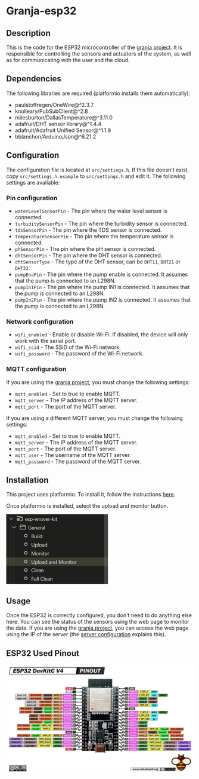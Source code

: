 # Granja-esp32

## Description

This is the code for the ESP32 microcontroller of the [granja project](https://github.com/seba-m/granja-docker). It is responsible for controlling the sensors and actuators of the system, as well as for communicating with the user and the cloud.

## Dependencies

The following libraries are required (platformio installs them automatically):

- paulstoffregen/OneWire@^2.3.7
- knolleary/PubSubClient@^2.8
- milesburton/DallasTemperature@^3.11.0
- adafruit/DHT sensor library@^1.4.4
- adafruit/Adafruit Unified Sensor@^1.1.9
- bblanchon/ArduinoJson@^6.21.2

## Configuration

The configuration file is located at `src/settings.h`. If this file doesn't exist, copy `src/settings.h.example` to `src/settings.h` and edit it. The following settings are available:

### Pin configuration

- `waterLevelSensorPin` - The pin where the water level sensor is connected.
- `turbiditySensorPin` - The pin where the turbidity sensor is connected.
- `tdsSensorPin` - The pin where the TDS sensor is connected.
- `temperatureSensorPin` - The pin where the temperature sensor is connected.
- `phSensorPin` - The pin where the pH sensor is connected.
- `dhtSensorPin` - The pin where the DHT sensor is connected.
- `dhtSensorType` - The type of the DHT sensor, can be `DHT11`, `DHT21` or `DHT22`.
- `pumpEnaPin` - The pin where the pump enable is connected. It assumes that the pump is connected to an L298N.
- `pumpIn1Pin` - The pin where the pump IN1 is connected. It assumes that the pump is connected to an L298N.
- `pumpIn2Pin` - The pin where the pump IN2 is connected. It assumes that the pump is connected to an L298N.

### Network configuration

- `wifi_enabled` - Enable or disable Wi-Fi. If disabled, the device will only work with the serial port.
- `wifi_ssid` - The SSID of the Wi-Fi network.
- `wifi_password` - The password of the Wi-Fi network.

### MQTT configuration

If you are using the [granja project](https://github.com/seba-m/granja-docker), you must change the following settings:

- `mqtt_enabled` - Set to true to enable MQTT.
- `mqtt_server` - The IP address of the MQTT server.
- `mqtt_port` - The port of the MQTT server.

If you are using a different MQTT server, you must change the following settings:

- `mqtt_enabled` - Set to true to enable MQTT.
- `mqtt_server` - The IP address of the MQTT server.
- `mqtt_port` - The port of the MQTT server.
- `mqtt_user` - The username of the MQTT server.
- `mqtt_password` - The password of the MQTT server.

## Installation

This project uses platformio. To install it, follow the instructions [here](https://platformio.org/install/ide?install=vscode).

Once platformio is installed, select the upload and monitor button.

![upload and monitor](img/upload_and_monitor.png)

## Usage

Once the ESP32 is correctly configured, you don't need to do anything else here. You can see the status of the sensors using the web page to monitor the data. If you are using the [granja project](https://github.com/seba-m/granja-docker), you can access the web page using the IP of the server (the [server configuration](https://github.com/seba-m/granja-docker#configuration) explains this).

## ESP32 Used Pinout

![ESP32 Pinout](img/esp32_pinout.png)
